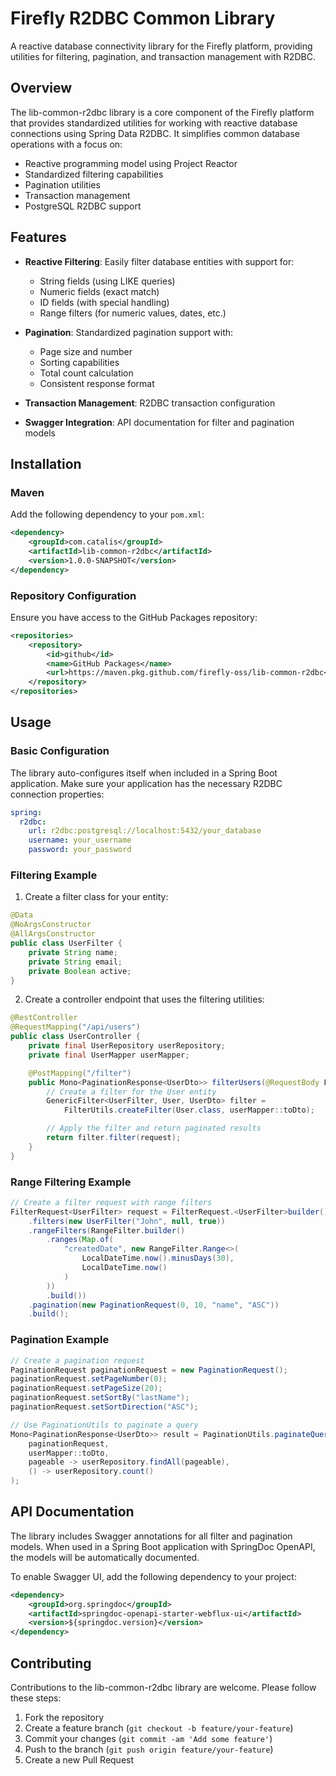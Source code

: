 # Firefly R2DBC Common Library

A reactive database connectivity library for the Firefly platform, providing utilities for filtering, pagination, and transaction management with R2DBC.

## Overview

The lib-common-r2dbc library is a core component of the Firefly platform that provides standardized utilities for working with reactive database connections using Spring Data R2DBC. It simplifies common database operations with a focus on:

- Reactive programming model using Project Reactor
- Standardized filtering capabilities
- Pagination utilities
- Transaction management
- PostgreSQL R2DBC support

## Features

- **Reactive Filtering**: Easily filter database entities with support for:
  - String fields (using LIKE queries)
  - Numeric fields (exact match)
  - ID fields (with special handling)
  - Range filters (for numeric values, dates, etc.)

- **Pagination**: Standardized pagination support with:
  - Page size and number
  - Sorting capabilities
  - Total count calculation
  - Consistent response format

- **Transaction Management**: R2DBC transaction configuration

- **Swagger Integration**: API documentation for filter and pagination models

## Installation

### Maven

Add the following dependency to your `pom.xml`:

```xml
<dependency>
    <groupId>com.catalis</groupId>
    <artifactId>lib-common-r2dbc</artifactId>
    <version>1.0.0-SNAPSHOT</version>
</dependency>
```

### Repository Configuration

Ensure you have access to the GitHub Packages repository:

```xml
<repositories>
    <repository>
        <id>github</id>
        <name>GitHub Packages</name>
        <url>https://maven.pkg.github.com/firefly-oss/lib-common-r2dbc</url>
    </repository>
</repositories>
```

## Usage

### Basic Configuration

The library auto-configures itself when included in a Spring Boot application. Make sure your application has the necessary R2DBC connection properties:

```yaml
spring:
  r2dbc:
    url: r2dbc:postgresql://localhost:5432/your_database
    username: your_username
    password: your_password
```

### Filtering Example

1. Create a filter class for your entity:

```java
@Data
@NoArgsConstructor
@AllArgsConstructor
public class UserFilter {
    private String name;
    private String email;
    private Boolean active;
}
```

2. Create a controller endpoint that uses the filtering utilities:

```java
@RestController
@RequestMapping("/api/users")
public class UserController {
    private final UserRepository userRepository;
    private final UserMapper userMapper;

    @PostMapping("/filter")
    public Mono<PaginationResponse<UserDto>> filterUsers(@RequestBody FilterRequest<UserFilter> request) {
        // Create a filter for the User entity
        GenericFilter<UserFilter, User, UserDto> filter = 
            FilterUtils.createFilter(User.class, userMapper::toDto);

        // Apply the filter and return paginated results
        return filter.filter(request);
    }
}
```

### Range Filtering Example

```java
// Create a filter request with range filters
FilterRequest<UserFilter> request = FilterRequest.<UserFilter>builder()
    .filters(new UserFilter("John", null, true))
    .rangeFilters(RangeFilter.builder()
        .ranges(Map.of(
            "createdDate", new RangeFilter.Range<>(
                LocalDateTime.now().minusDays(30),
                LocalDateTime.now()
            )
        ))
        .build())
    .pagination(new PaginationRequest(0, 10, "name", "ASC"))
    .build();
```

### Pagination Example

```java
// Create a pagination request
PaginationRequest paginationRequest = new PaginationRequest();
paginationRequest.setPageNumber(0);
paginationRequest.setPageSize(20);
paginationRequest.setSortBy("lastName");
paginationRequest.setSortDirection("ASC");

// Use PaginationUtils to paginate a query
Mono<PaginationResponse<UserDto>> result = PaginationUtils.paginateQuery(
    paginationRequest,
    userMapper::toDto,
    pageable -> userRepository.findAll(pageable),
    () -> userRepository.count()
);
```

## API Documentation

The library includes Swagger annotations for all filter and pagination models. When used in a Spring Boot application with SpringDoc OpenAPI, the models will be automatically documented.

To enable Swagger UI, add the following dependency to your project:

```xml
<dependency>
    <groupId>org.springdoc</groupId>
    <artifactId>springdoc-openapi-starter-webflux-ui</artifactId>
    <version>${springdoc.version}</version>
</dependency>
```

## Contributing

Contributions to the lib-common-r2dbc library are welcome. Please follow these steps:

1. Fork the repository
2. Create a feature branch (`git checkout -b feature/your-feature`)
3. Commit your changes (`git commit -am 'Add some feature'`)
4. Push to the branch (`git push origin feature/your-feature`)
5. Create a new Pull Request